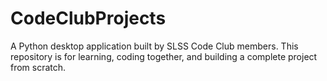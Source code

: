 # CodeClubProjects
A Python desktop application built by SLSS Code Club members. This repository is for learning, coding together, and building a complete project from scratch.
